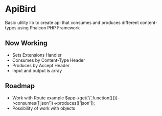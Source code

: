ApiBird
=======

Basic utility lib to create api that consumes and produces different content-types using Phalcon PHP Framework


Now Working
------

* Sets Extensions Handler
* Consumes by Content-Type Header
* Produces by Accept Header
* Input and output is array

Roadmap
------

* Work with Route example $app->get('/',function(){})->consumes(['json'])->produces(['json']);
* Possibility of work with objects

